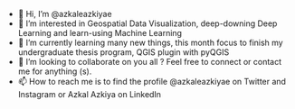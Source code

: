 - 👋 Hi, I’m @azkaleazkiyae
- 👀 I’m interested in Geospatial Data Visualization, deep-downing Deep Learning and learn-using Machine Learning
- 🌱 I’m currently learning many new things, this month focus to finish my undergraduate thesis program, QGIS plugin with pyQGIS
- 💞️ I’m looking to collaborate on you all ? Feel free to connect or contact me for anything (s). 
- 📫 How to reach me is to find the profile @azkaleazkiyae on Twitter and Instagram
      or Azkal Azkiya on LinkedIn 

<!---
azkaleazkiyae/azkaleazkiyae is a ✨ special ✨ repository because its `README.md` (this file) appears on your GitHub profile.
You can click the Preview link to take a look at your changes.
--->
